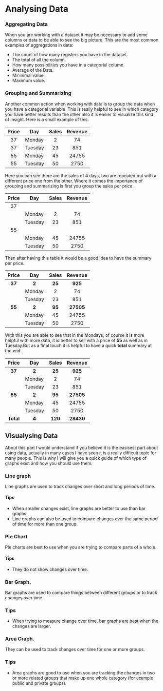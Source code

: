 # Analysing Data

### Aggregating Data

When you are working with a dataset it may be necessary to add some columns or data to be able to see the big picture. This are the most common examples of aggregations 
in data:
- The count of how many registers you have in the dataset.
- The total of all the column.
- How many possibilities you have in a categorial column.
- Average of the Data.
- Mininimal value.
- Maximum value.


### Grouping and Summarizing

Another common action when working with data is to group the data when you have a categorial variable. This is really helpful to see in which category you have better
results than the other also it is easier to visualize this kind of insight. Here is a small example of this.

| Price   |Day	  |Sales | Revenue |
| :---:   |:---:  |:---: |:---:	   |
| 37      |Monday | 2    | 74      |
| 37  	  |Tuesday| 23   |851	   |
| 55  	  |Monday | 45   |24755	   |
| 55 	  |Tuesday| 50   |2750	   |

Here you can see there are the sales of 4 days, two are repeated but with a different price one from the other. Where it comes the importance of grouping and summarizing 
is first you group the sales per price.

| Price   |Day	  |Sales | Revenue |
| :---:   |:---:  |:---: |:---:	   |
| 37      |		  |      | 	       |
|         |Monday | 2    | 74      |
|    	  |Tuesday| 23   |851	   |
| 55  	  |       |      |   	   |
|   	  |Monday | 45   |24755	   |
|   	  |Tuesday| 50   |2750	   |

Then after having this table it would be a good idea to have the summary per price.

| Price   |Day	  |Sales | Revenue |
| :---:   |:---:  |:---: |:---:	   |
| **37**  |**2**  |**25**| 	**925**|
|         |Monday | 2    | 74      |
|    	  |Tuesday| 23   |851	   |
| **55**  |**2**  |**95**|**27505**|
|   	  |Monday | 45   |24755	   |
|   	  |Tuesday| 50   |2750	   |

With this you are able to see that in the Mondays, of course it is more helpful with more data, it is better to sell with a price of **55** as well as in Tuesday.But as a 
final touch it is helpful to have a quick **total** summary at the end.

| Price   |Day	  |Sales  | Revenue |
| :---:   |:---:  |:---:  |:---:	|
| **37**  |**2**  |**25** | **925** |
|         |Monday | 2     | 74      |
|    	  |Tuesday| 23    |851	    |
| **55**  |**2**  |**95** |**27505**|
|   	  |Monday | 45    |24755    |
|   	  |Tuesday| 50    |2750	    |
|**Total**|**4**  |**120**|**28430**|


## Visualysing Data

About this part I would understand if you believe it is the easisest part about using data, actually in many cases I have seen it is a really difficult topic for many people.
This is why I will give you a quick guide of which type of graphs exist and how you should use them.

### Line graph

Line graphs are used to track changes over short and long periods of time.

#### Tips 
- When smaller changes exist, line graphs are better to use than bar graphs. 
- Line graphs can also be used to compare changes over the same period of time for more than one group.

### Pie Chart

Pie charts are best to use when you are trying to compare parts of a whole. 

#### Tips
- They do not show changes over time.

### Bar Graph.

Bar graphs are used to compare things between different groups or to track changes over time. 

### Tips
- When trying to measure change over time, bar graphs are best when the changes are larger.

### Area Graph.

They can be used to track changes over time for one or more groups. 

### Tips
- Area graphs are good to use when you are tracking the changes in two or more related groups that make up one whole category (for example public and private groups).

